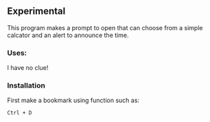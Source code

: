 ## Experimental
This program makes a prompt to open that can choose from a simple calcator and an alert to announce the time.
### Uses:
I have no clue!
### Installation
First make a bookmark using function such as:
```
Ctrl + D
```
